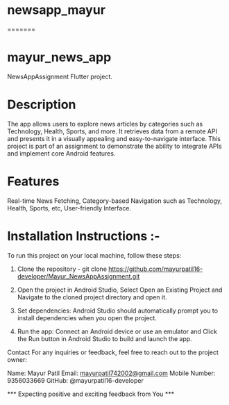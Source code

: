 # newsapp_mayur
=======
# mayur_news_app

NewsAppAssignment Flutter project.

# Description

The app allows users to explore news articles by categories such as Technology, Health, Sports, and more. 
It retrieves data from a remote API and presents it in a visually appealing and easy-to-navigate interface. 
This project is part of an assignment to demonstrate the ability to integrate APIs and implement core Android features.

# Features
Real-time News Fetching,
Category-based Navigation such as Technology, Health, Sports, etc,
User-friendly Interface.

# Installation Instructions :-

To run this project on your local machine, follow these steps:
1) Clone the repository - git clone https://github.com/mayurpatil16-developer/Mayur_NewsAppAssignment.git
   
2) Open the project in Android Studio, Select Open an Existing Project and Navigate to the cloned project directory and open it.
   
3) Set dependencies: Android Studio should automatically prompt you to install dependencies when you open the project.
   
4) Run the app: Connect an Android device or use an emulator and Click the Run button in Android Studio to build and launch the app.


Contact
For any inquiries or feedback, feel free to reach out to the project owner:

Name: Mayur Patil
Email: mayurpatil742002@gmail.com
Mobile Number: 9356033669
GitHub: @mayurpatil16-developer

*** Expecting positive and exciting feedback from You ***
